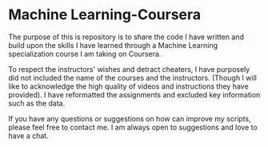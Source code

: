 # Machine Learning-Coursera

The purpose of this is repository is to share the code I have written and build upon the skills I have learned through a Machine Learning specialization course I am taking on Coursera. 

To respect the instructors' wishes and detract cheaters, I have purposely did not included the name of the courses and the instructors. (Though I will like to acknowledge the high quality of videos and instructions they have provided). I have reformatted the assignments and excluded key information such as the data. 

If you have any questions or suggestions on how can improve my scripts, please feel free to contact me. I am always open to suggestions and love to have a chat. 
